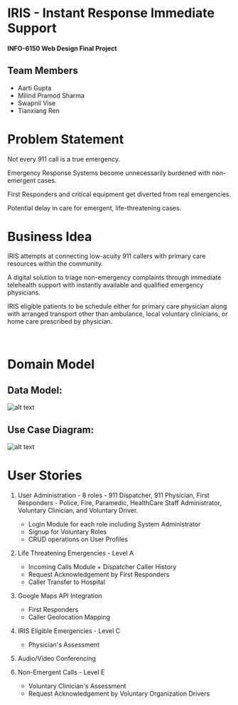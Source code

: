 # IRIS - Instant Response Immediate Support
#### INFO-6150 Web Design Final Project

## Team Members
- Aarti Gupta
- Milind Pramod Sharma
- Swapnil Vise
- Tianxiang Ren

# Problem Statement
Not every 911 call is a true emergency.

Emergency Response Systems become unnecessarily burdened with non-emergent cases.

First Responders and critical equipment get diverted from real emergencies.

Potential delay in care for emergent, life-threatening cases.

# Business Idea

IRIS attempts at connecting low-acuity 911 callers with primary care resources within the community.

A digital solution to triage non-emergency complaints through immediate telehealth support with instantly available and qualified emergency physicians.

IRIS eligible patients to be schedule either for primary care physician along with arranged transport other than ambulance, local voluntary clinicians, or home care prescribed by physician.

<br>

# Domain Model

## Data Model: 
![alt text](https://github.com/neu-mis-info6150-spring-2022/final-project-iris/blob/main/Resources/Diagrams/Ecosystem_Model.png?raw=true) <br>
## Use Case Diagram: 
![alt text](https://github.com/neu-mis-info6150-spring-2022/final-project-iris/blob/main/Resources/Diagrams/IRIS%20Use%20case%20diagram.png?raw=true)

# User Stories
1. User Administration - 8 roles - 911 Dispatcher, 911 Physician, First Responders - Police, Fire, Paramedic, HealthCare Staff Administrator, Voluntary Clinician, and Voluntary Driver.
	- Login Module for each role including System Administrator
    - Signup for Voluntary Roles
	- CRUD operations on User Profiles

2. Life Threatening Emergencies - Level A
	- Incoming Calls Module + Dispatcher Caller History
    - Request Acknowledgement by First Responders
	- Caller Transfer to Hospital

3. Google Maps API Integration
	- First Responders
	- Caller Geolocation Mapping

4. IRIS Eligible Emergencies - Level C
	- Physician's Assessment

5. Audio/Video Conferencing

6. Non-Emergent Calls - Level E
	- Voluntary Clinician's Assessment
    - Request Acknowledgement by Voluntary Organization Drivers
